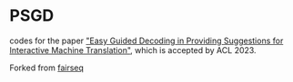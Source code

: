 # PSGD
codes for the paper ["Easy Guided Decoding in Providing Suggestions for Interactive Machine Translation"](https://arxiv.org/abs/2211.07093), which is accepted by ACL 2023.

Forked from [fairseq](https://github.com/facebookresearch/fairseq)

